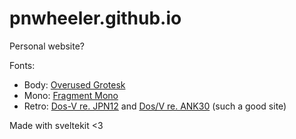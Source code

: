 # pnwheeler.github.io

Personal website?

Fonts:
 - Body: [Overused Grotesk](https://github.com/RandomMaerks/Overused-Grotesk)
 - Mono: [Fragment Mono](https://github.com/weiweihuanghuang/fragment-mono)
 - Retro: [Dos-V re. JPN12](https://int10h.org/oldschool-pc-fonts/fontlist/font?dos-v_re_jpn12) and [Dos/V re. ANK30](https://int10h.org/oldschool-pc-fonts/fontlist/font?dos-v_re_ank30) (such a good site)

Made with sveltekit <3

<!-- Inspired by the world's saddest six word story:
> *For hire: cs degree, no job.*
>
> \-Ernest Hemingway -->